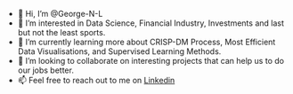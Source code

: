 - 👋 Hi, I’m @George-N-L
- 👀 I’m interested in Data Science, Financial Industry, Investments and last but not the least sports.
- 🌱 I’m currently learning more about CRISP-DM Process, Most Efficient Data Visualisations, and Supervised Learning Methods.
- 💞️ I’m looking to collaborate on interesting projects that can help us to do our jobs better.
- 📫 Feel free to reach out to me on [Linkedin](https://www.linkedin.com/in/georgi-lautliev/)

<!---
George-N-L/George-N-L is a ✨ special ✨ repository because its `README.md` (this file) appears on your GitHub profile.
You can click the Preview link to take a look at your changes.
--->
